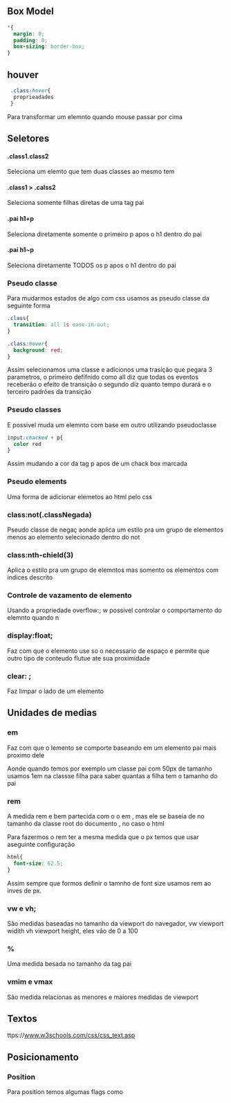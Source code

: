 ## Box Model

~~~css
*{
  margin: 0;
  padding: 0;
  box-sizing: border-box;
}
~~~

## houver

~~~css
 .class:hover{
  proprieadades
 }
~~~
Para transformar um elemnto quando mouse passar por cima

## Seletores
#### .class1.class2

Seleciona um elemto que tem duas classes ao mesmo tem

#### .class1 > .calss2

Seleciona somente filhas diretas de uma tag pai

#### .pai h1+p

Seleciona diretamente somente o primeiro p apos o h1 dentro do pai

#### .pai h1~p


Seleciona diretamente TODOS os p apos o h1 dentro do pai

### Pseudo classe

Para mudarmos estados de algo com css usamos as pseudo classe  da seguinte forma

~~~css
.class{
  transition: all 1s ease-in-out;
}

.class:hover{
  background: red;
}
~~~
Assim selecionamos uma classe e adicionos uma trasição que pegara 3 parametros, o primeiro defifnido como all diz que todas os eventos receberão o efeito de transição o segundo diz quanto tempo durará e o terceiro padrões da transição

### Pseudo classes

E possivel muda um elemnto com base em outro utilizando pseudoclasse

~~~css
input:chacked + p{
  color red
}
~~~
Assim mudando a cor da tag p apos de um chack box marcada

### Pseudo elements

Uma forma de adicionar elemetos ao html pelo css

### class:not(.classNegada)

Pseudo classe de negaç aonde  aplica um estilo pra um grupo de elementos menos ao elemento selecionado dentro do not

### class:nth-chield(3)

Aplica o estilo pra um grupo de elemntos mas somento os elementos com indices descrito

### Controle de vazamento de elemento

Usando a propriedade overflow:; w possivel controlar o comportamento do elemnto quando n

### display:float;

Faz com que o elemento use so o necessario de espaço e permite que outro tipo de conteudo flutue ate sua proximidade

### clear: ;

Faz limpar o lado de um elemento 

## Unidades de medias

### em

Faz com que o lemento se comporte baseando em um elemento pai mais proximo dele

Aonde quando temos por exemplo um classe pai com 50px de tamanho usamos 1em na classse filha para saber quantas a filha tem o tamanho do pai

### rem

A medida rem e bem partecida com o o em , mas ele se baseia de no tamanho da classe root do documento , no caso o html

Para fazermos o rem ter a mesma medida que o px temos que usar aseguinte configuração

~~~css
html{
  font-size: 62.5;
}
~~~

Assim sempre que formos definir o tamnho de font size usamos rem ao inves de px.

### vw e vh;

São medidas baseadas no tamanho da viewport do navegador, vw viewport widith vh viewport height, eles vão de 0 a 100

### %

Uma medida besada no tamanho da tag pai

### vmim e vmax

São medida relacionas as menores e maiores medidas de viewport 

## Textos

ttps://www.w3schools.com/css/css_text.asp

## Posicionamento

### Position

Para position temos algumas flags como

